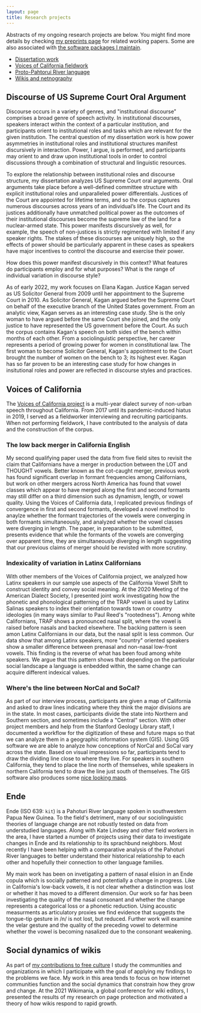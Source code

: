 ```yaml
---
layout: page
title: Research projects
---
```

Abstracts of my ongoing research projects are below. You might find more details by checking [my preprints page](./preprints) for related working papers. Some are also associated with [the software packages I maintain](../software).
* [Dissertation work](#discourse-of-us-supreme-court-oral-argument)
* [Voices of California fieldwork](#voices-of-california)
* [Proto-Pahtorui River language](#ende)
* [Wikis and netnography](#social-dynamics-of-wikis)

## Discourse of US Supreme Court Oral Argument
Discourse occurs in a variety of genres, and "institutional discourse" comprises a broad genre of speech activity. In institutional discourses, 
speakers interact within the context of a particular institution, and participants orient to institutional roles and tasks which are relevant
for the given institution. The central question of my dissertation work is how power asymmetries in institutional roles and institutional 
structures manifest discursively in interaction. Power, I argue, is performed, and participants may orient to and draw upon institutional 
tools in order to control discussions through a combination of structural and linguistic resources.

To explore the relationship between institutional roles and discourse structure, my dissertation analyzes US Supreme Court oral arguments. 
Oral arguments take place before a well-defined committee structure with explicit institutional roles and unparalleled power differentials. 
Justices of the Court are appointed for lifetime terms, and so the corpus captures numerous discourses across years of an individual’s life. 
The Court and its justices additionally have unmatched political power as the outcomes of their institutional discourses become the supreme 
law of the land for a nuclear-armed state. This power manifests discursively as well, for example, the speech of non-justices is strictly 
regimented with limited if any speaker rights. The stakes of these discourses are uniquely high, so the effects of power should be particularly 
apparent in these cases as speakers have major incentives to control the discourse and exercise their power. 

How does this power manifest discursively in this context? What features do participants employ and for what purposes? What is the range 
of individual variation in discourse style?

As of early 2022, my work focuses on Elana Kagan. Justice Kagan served as US Solicitor General from 2009 until her appointment to the Supreme Court 
in 2010. As Solicitor General, Kagan argued before the Supreme Court on behalf of the executive branch of the United States government. From an 
analytic view, Kagan serves as an interesting case study. She is the only woman to have argued before the same Court she joined, and the only justice
to have represented the US government before the Court. As such the corpus contains Kagan's speech on both sides of the bench within months of
each other. From a sociolinguistic perspective, her career represents a period of growing power for women in constitutional law. The first woman to 
become Solicitor General, Kagan's appointment to the Court brought the number of women on the bench to 3; its highest ever. Kagan has so far 
proven to be an interesting case study for how changes in insitutional roles and power are reflected in discourse styles and practices.

## Voices of California
The [Voices of California project](http://web.stanford.edu/dept/linguistics/VoCal/index.html) is a multi-year dialect
survey of non-urban speech throughout California. From 2017 until its pandemic-induced hiatus in 2019, I served as a
fieldworker interviewing and recruiting participants. When not performing fieldwork, I have contributed to the analysis of
data and the construction of the corpus.

### The low back merger in California English
My second qualifying paper used the data from five field sites to revisit the claim that Californians have a merger in 
production between the LOT and THOUGHT vowels. Better known as the cot-caught merger, previous work has found significant overlap in
formant frequencies among Californians, but work on other mergers across North America has found that vowel classes which appear
to have merged along the first and second formants may still differ on a third dimension such as dynamism, length, or vowel quality.
Using the Voices of California data, I replicated previous findings of convergence in first and second formants, developed a novel
method to anaylze whether the formant trajectories of the vowels were converging in both formants simultaneously, and analyzed
whether the vowel classes were diverging in length. The paper, in preparation to be submitted, presents evidence that while the 
formants of the vowels are converging over apparent time, they are simultaneously diverging in length suggesting that our previous 
claims of merger should be revisted with more scrutiny.

### Indexicality of variation in Latinx Californians
With other members of the Voices of California project, we analyzed how Latinx speakers in our sample use aspects of the 
California Vowel Shift to construct identity and convey social meaning. At the 2020 Meeting of the American Dialect Society, 
I presented joint work investigating how the phonetic and phonological patterning of the TRAP vowel is used by Latinx Salinas 
speakers to index their orientation towards town or country ideologies (in many ways similar to Paul Reed's "rootedness"). Among 
white Californians, TRAP shows a pronounced nasal split, where the vowel is raised before nasals and backed elsewhere. The backing 
pattern is seen amon Latinx Californians in our data, but the nasal split is less common. Our data show that among Latinx speakers, 
more "country" oriented speakers show a smaller difference between prenasal and non-nasal low-front vowels. This finding is the reverse 
of what has been foud among white speakers. We argue that this pattern shows that depending on the particular social landscape a 
language is enbedded within, the same change can acquire different indexical values.

### Where's the line between NorCal and SoCal?
As part of our interview process, participants are given a map of California and asked to draw lines indicating where they think
the major divisions are in the state. In most cases, participants divide the state into Northern and Southern section, and sometimes
include a "Central" section. With other project members and help from the Stanford Geology Library staff, I documented a workflow
for the digitization of these and future maps so that we can analyze them in a geographic information system (GIS). Using GIS software
we are able to analyze how conceptions of NorCal and SoCal vary across the state. Based on visual impressions so far, participants 
tend to draw the dividing line close to where they live. For speakers in southern California, they tend to place the line north of 
themselves, while speakers in northern California tend to draw the line just south of themselves. The GIS software also produces some
[nice looking maps](http://web.stanford.edu/~ctb77/AllFieldsitesMap.png).

## Ende
Ende (ISO 639: `kit`) is a Pahoturi River language spoken in southwestern Papua New Guinea. To the field's detriment, many of our 
sociolinguistic theories of language change are not robustly tested on data from understudied languages. Along with Kate Lindsey and
other field workers in the area, I have started a number of projects using their data to investigate changes in Ende and its 
relationship to its sprachbund neighbors. Most recently I have been helping with a comparative analysis of the Pahoturi River 
languages to better understand their historical relationship to each other and hopefully their connection to other language families.

My main work has been on invetigating a pattern of nasal elision in an Ende copula which is socially patterned and potentially a 
change in progress. Like in California's low-back vowels, it is not clear whether a distinction was lost or whether it has moved 
to a different dimension. Our work so far has been investigating the quality of the nasal consonant and whether the change 
represents a categorical loss or a phonetic reduction. Using acoustic measurments as articulatory proxies we find evidence that 
suggests the tongue-tip gesture in /n/ is not lost, but reduced. Further work will examine the velar gesture and the quality of 
the preceding vowel to determine whether the vowel is becoming nasalized due to the consonant weakening.

## Social dynamics of wikis
As part of [my contributions to free culture](../about/free-culture.md) I study the communities and organizations in which I 
participate with the goal of applying my findings to the problems we face. My work in this area tends to focus on how internet
communities function and the social dynamics that constrain how they grow and change. At the 2021 Wikimania, a global conference
for wiki editors, I presented the results of my research on page protection and motivated a theory of how wikis respond to 
rapid growth.
